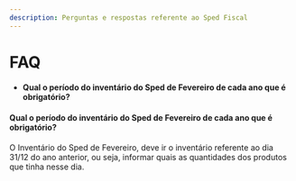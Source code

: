 ```yaml
---
description: Perguntas e respostas referente ao Sped Fiscal
---
```


# FAQ



*   #### Qual o período do inventário do Sped de Fevereiro de cada ano que é obrigatório?





#### Qual o período do inventário do Sped de Fevereiro de cada ano que é obrigatório? <a href="#periodo_sped_fevereiro_inventario" id="periodo_sped_fevereiro_inventario"></a>

O Inventário do Sped de Fevereiro, deve ir o inventário referente ao dia 31/12 do ano anterior, ou seja, informar quais as quantidades dos produtos que tinha nesse dia.



